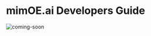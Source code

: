 # mimOE.ai Developers Guide
![coming-soon](https://github.com/user-attachments/assets/7a050c86-7547-49b5-9a8a-ea4bd26583cf)


